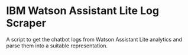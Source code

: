 # IBM Watson Assistant Lite Log Scraper
A script to get the chatbot logs from Watson Assistant Lite analytics and parse them into a suitable representation. 
